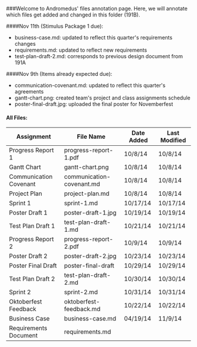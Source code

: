 ###Welcome to Andromedus' files annotation page.
Here, we will annotate which files get added and changed in this folder (191B).


####Nov 11th (Stimulus Package 1 due):
+ business-case.md: updated to reflect this quarter's requirements changes
+ requirements.md: updated to reflect new requirements
+ test-plan-draft-2.md: corresponds to previous design document from 191A
  
####Nov 9th (Items already expected due):
+ communication-covenant.md: updated to reflect this quarter's agreements
+ gantt-chart.png: created team's project and class assignments schedule
+ poster-final-draft.jpg: uploaded the final poster for Novemberfest

#### All Files:
Assignment | File Name | Date Added | Last Modified
---   | ---   | ---  | --- 
Progress Report 1 | progress-report-1.pdf |10/8/14 | 10/8/14
Gantt Chart | gantt-chart.png | 10/8/14 | 10/8/14
Communication Covenant | communication-covenant.md | 10/8/14 | 10/8/14
Project Plan | project-plan.md | 10/8/14 | 10/8/14
Sprint 1 | sprint-1.md | 10/17/14 | 10/17/14
Poster Draft 1 | poster-draft-1.jpg | 10/19/14 | 10/19/14
Test Plan Draft 1 | test-plan-draft-1.md | 10/21/14 | 10/21/14
Progress Report 2 | progress-report-2.pdf | 10/9/14 | 10/9/14
Poster Draft 2 | poster-draft-2.jpg | 10/23/14 | 10/23/14
Poster Final Draft | poster-final-draft | 10/29/14 | 10/29/14
Test Plan Draft 2 | test-plan-draft-2.md | 10/30/14 | 10/30/14
Sprint 2 | sprint-2.md | 10/31/14 | 10/31/14
Oktoberfest Feedback | oktoberfest-feedback.md | 10/22/14 | 10/22/14
Business Case | business-case.md | 04/19/14 | 11/9/14
Requirements Document | requirements.md | 
